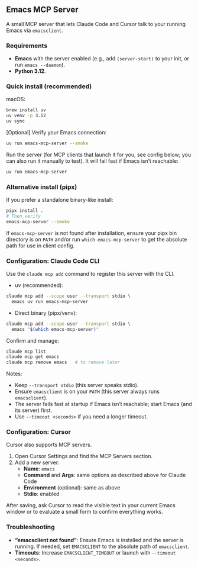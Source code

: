 ## Emacs MCP Server

A small MCP server that lets Claude Code and Cursor talk to your running Emacs via `emacsclient`.

### Requirements
- **Emacs** with the server enabled (e.g., add `(server-start)` to your init, or run `emacs --daemon`).
- **Python 3.12**.

### Quick install (recommended)
macOS:
```bash
brew install uv
uv venv -p 3.12
uv sync
```

[Optional] Verify your Emacs connection:
```bash
uv run emacs-mcp-server --smoke
```

Run the server (for MCP clients that launch it for you, see config below; you can also run it manually to test). It will fail fast if Emacs isn’t reachable:
```bash
uv run emacs-mcp-server
```

### Alternative install (pipx)
If you prefer a standalone binary-like install:
```bash
pipx install .
# Then verify
emacs-mcp-server --smoke
```
If `emacs-mcp-server` is not found after installation, ensure your pipx bin directory is on `PATH` and/or run `which emacs-mcp-server` to get the absolute path for use in client config.

### Configuration: Claude Code CLI
Use the `claude mcp add` command to register this server with the CLI.

- uv (recommended):
```bash
claude mcp add --scope user --transport stdio \
  emacs uv run emacs-mcp-server
```

- Direct binary (pipx/venv):
```bash
claude mcp add --scope user --transport stdio \
  emacs "$(which emacs-mcp-server)"
```

Confirm and manage:
```bash
claude mcp list
claude mcp get emacs
claude mcp remove emacs   # to remove later
```

Notes:
- Keep `--transport stdio` (this server speaks stdio).
- Ensure `emacsclient` is on your `PATH` (this server always runs `emacsclient`).
- The server fails fast at startup if Emacs isn’t reachable; start Emacs (and its server) first.
- Use `--timeout <seconds>` if you need a longer timeout.

### Configuration: Cursor
Cursor also supports MCP servers.

1) Open Cursor Settings and find the MCP Servers section.
2) Add a new server:
   - **Name**: `emacs`
   - **Command** and **Args**: same options as described above for Claude Code
   - **Environment** (optional): same as above
   - **Stdio**: enabled

After saving, ask Cursor to read the visible text in your current Emacs window or to evaluate a small form to confirm everything works.

### Troubleshooting
- **“emacsclient not found”**: Ensure Emacs is installed and the server is running. If needed, set `EMACSCLIENT` to the absolute path of `emacsclient`.
- **Timeouts**: Increase `EMACSCLIENT_TIMEOUT` or launch with `--timeout <seconds>`.

